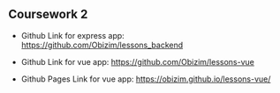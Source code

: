 ## Coursework 2

- Github Link for express app: https://github.com/Obizim/lessons_backend

- Github Link for vue app: https://github.com/Obizim/lessons-vue

- Github Pages Link for vue app: https://obizim.github.io/lessons-vue/